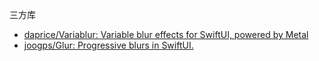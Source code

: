 
三方库

- [daprice/Variablur: Variable blur effects for SwiftUI, powered by Metal](https://github.com/daprice/Variablur)
- [joogps/Glur: Progressive blurs in SwiftUI.](https://github.com/joogps/Glur)
